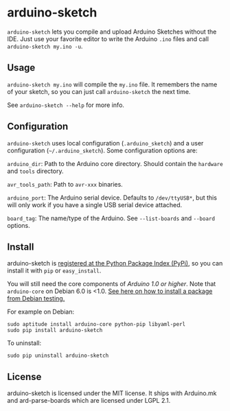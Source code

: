 arduino-sketch
==============

`arduino-sketch` lets you compile and upload Arduino Sketches without the IDE. Just use your favorite editor to write the Arduino `.ino` files and call `arduino-sketch my.ino -u`.


Usage
-----

`arduino-sketch my.ino` will compile the `my.ino` file. It remembers the name of your sketch, so you can just call `arduino-sketch` the next time. 

See `arduino-sketch --help` for more info.


Configuration
-------------

`arduino-sketch` uses local configuration (`.arduino_sketch`) and a user configuration (`~/.arduino_sketch`). Some configuration options are:

`arduino_dir`:
    Path to the Arduino core directory. Should contain the `hardware` and `tools` directory.

`avr_tools_path`:
    Path to `avr-xxx` binaries.

`arduino_port`:
    The Arduino serial device.
    Defaults to `/dev/ttyUSB*`, but this will only work if you have a single USB serial device attached.

`board_tag`:
    The name/type of the Arduino. See `--list-boards` and `--board` options.


Install
-------

arduino-sketch is [registered at the Python Package Index (PyPi)](http://pypi.python.org/pypi/arduino-sketch), so you can install it with `pip` or `easy_install`.

You will still need the core components of *Arduino 1.0 or higher*. Note that `arduino-core` on Debian 6.0 is <1.0. [See here on how to install a package from Debian testing.](
http://serverfault.com/questions/22414/how-can-i-run-debian-stable-but-install-some-packages-from-testing)

For example on Debian:

    sudo aptitude install arduino-core python-pip libyaml-perl
    sudo pip install arduino-sketch


To uninstall:

    sudo pip uninstall arduino-sketch

License
-------

arduino-sketch is licensed under the MIT license.
It ships with Arduino.mk and ard-parse-boards which are licensed under LGPL 2.1.
